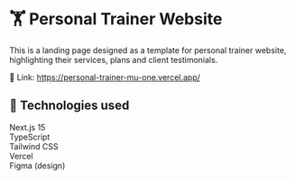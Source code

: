 <h1>🏋️ Personal Trainer Website</h1>
This is a landing page designed as a template for personal trainer website, highlighting their services, plans and client testimonials.

🔗 Link: https://personal-trainer-mu-one.vercel.app/

<h2>🚀 Technologies used</h2>
Next.js 15<br>
TypeScript<br>
Tailwind CSS<br>
Vercel<br>
Figma (design)<br>
